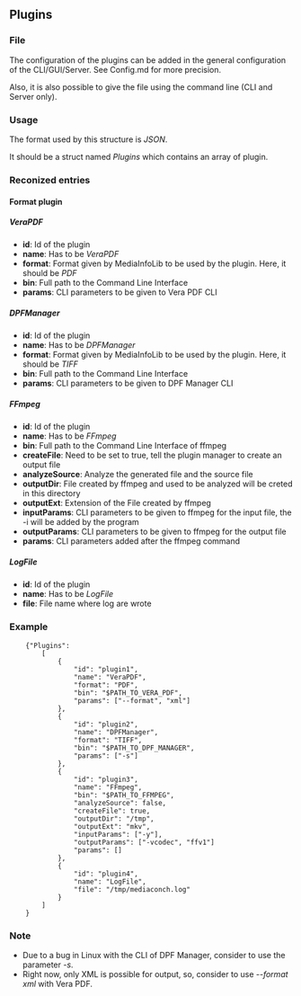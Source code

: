 ## Plugins

### File

The configuration of the plugins can be added in the general configuration of the CLI/GUI/Server.
See Config.md for more precision.

Also, it is also possible to give the file using the command line (CLI and Server only).


### Usage

The format used by this structure is *JSON*.

It should be a struct named *Plugins* which contains an array of plugin.


### Reconized entries

#### Format plugin

##### VeraPDF

* **id**:     Id of the plugin
* **name**:   Has to be *VeraPDF*
* **format**: Format given by MediaInfoLib to be used by the plugin. Here, it should be *PDF*
* **bin**:    Full path to the Command Line Interface
* **params**: CLI parameters to be given to Vera PDF CLI

##### DPFManager

* **id**:     Id of the plugin
* **name**:   Has to be *DPFManager*
* **format**: Format given by MediaInfoLib to be used by the plugin. Here, it should be *TIFF*
* **bin**:    Full path to the Command Line Interface
* **params**: CLI parameters to be given to DPF Manager CLI

##### FFmpeg

* **id**:            Id of the plugin
* **name**:          Has to be *FFmpeg*
* **bin**:           Full path to the Command Line Interface of ffmpeg
* **createFile**:    Need to be set to true, tell the plugin manager to create an output file
* **analyzeSource**: Analyze the generated file and the source file
* **outputDir**:     File created by ffmpeg and used to be analyzed will be creted in this directory
* **outputExt**:     Extension of the File created by ffmpeg
* **inputParams**:   CLI parameters to be given to ffmpeg for the input file, the -i will be added by the program
* **outputParams**:  CLI parameters to be given to ffmpeg for the output file
* **params**:        CLI parameters added after the ffmpeg command

##### LogFile

* **id**:   Id of the plugin
* **name**: Has to be *LogFile*
* **file**: File name where log are wrote

### Example

```
    {"Plugins":
        [
            {
                "id": "plugin1",
                "name": "VeraPDF",
                "format": "PDF",
                "bin": "$PATH_TO_VERA_PDF",
                "params": ["--format", "xml"]
            },
            {
                "id": "plugin2",
                "name": "DPFManager",
                "format": "TIFF",
                "bin": "$PATH_TO_DPF_MANAGER",
                "params": ["-s"]
            },
            {
                "id": "plugin3",
                "name": "FFmpeg",
                "bin": "$PATH_TO_FFMPEG",
                "analyzeSource": false,
                "createFile": true,
                "outputDir": "/tmp",
                "outputExt": "mkv",
                "inputParams": ["-y"],
                "outputParams": ["-vcodec", "ffv1"]
                "params": []
            },
            {
                "id": "plugin4",
                "name": "LogFile",
                "file": "/tmp/mediaconch.log"
            }
        ]
    }
```

### Note

* Due to a bug in Linux with the CLI of DPF Manager, consider to use the parameter *-s*.
* Right now, only XML is possible for output, so, consider to use *--format xml* with Vera PDF.
